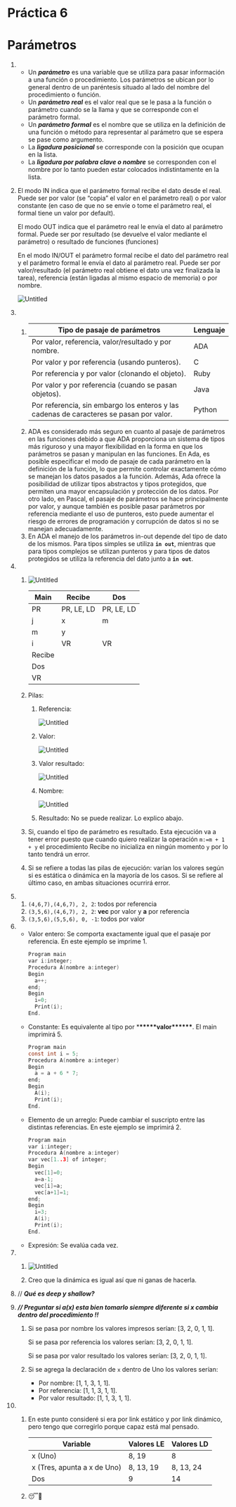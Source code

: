 # Práctica 6

# Parámetros

1.  - Un **_parámetro_** es una variable que se utiliza para pasar información a una función o procedimiento. Los parámetros se ubican por lo general dentro de un paréntesis situado al lado del nombre del procedimiento o función.
    - Un **_parámetro real_** es el valor real que se le pasa a la función o parámetro cuando se la llama y que se corresponde con el parámetro formal.
    - Un **_parámetro formal_** es el nombre que se utiliza en la definición de una función o método para representar al parámetro que se espera se pase como argumento.
    - La **_ligadura posicional_** se corresponde con la posición que ocupan en la lista.
    - La **_ligadura por palabra clave o nombre_** se corresponden con el nombre por lo tanto pueden estar colocados indistintamente en la lista.
2.  El modo IN indica que el parámetro formal recibe el dato desde el real. Puede ser por valor (se “copia” el valor en el parámetro real) o por valor constante (en caso de que no se envíe o tome el parámetro real, el formal tiene un valor por default).

    El modo OUT indica que el parámetro real le envía el dato al parámetro formal. Puede ser por resultado (se devuelve el valor mediante el parámetro) o resultado de funciones (funciones)

    En el modo IN/OUT el parámetro formal recibe el dato del parámetro real y el parámetro formal le envía el dato al parámetro real. Puede ser por valor/resultado (el parámetro real obtiene el dato una vez finalizada la tarea), referencia (están ligadas al mismo espacio de memoria) o por nombre.

    ![Untitled](/img/tp6-2.png)

3.  1.  | Tipo de pasaje de parámetros                                                            | Lenguaje |
        | --------------------------------------------------------------------------------------- | -------- |
        | Por valor, referencia, valor/resultado y por nombre.                                    | ADA      |
        | Por valor y por referencia (usando punteros).                                           | C        |
        | Por referencia y por valor (clonando el objeto).                                        | Ruby     |
        | Por valor y por referencia (cuando se pasan objetos).                                   | Java     |
        | Por referencia, sin embargo los enteros y las cadenas de caracteres se pasan por valor. | Python   |
    2.  ADA es considerado más seguro en cuanto al pasaje de parámetros en las funciones debido a que ADA proporciona un sistema de tipos más riguroso y una mayor flexibilidad en la forma en que los parámetros se pasan y manipulan en las funciones. En Ada, es posible especificar el modo de pasaje de cada parámetro en la definición de la función, lo que permite controlar exactamente cómo se manejan los datos pasados a la función. Además, Ada ofrece la posibilidad de utilizar tipos abstractos y tipos protegidos, que permiten una mayor encapsulación y protección de los datos. Por otro lado, en Pascal, el pasaje de parámetros se hace principalmente por valor, y aunque también es posible pasar parámetros por referencia mediante el uso de punteros, esto puede aumentar el riesgo de errores de programación y corrupción de datos si no se manejan adecuadamente.
    3.  En ADA el manejo de los parámetros in-out depende del tipo de dato de los mismos. Para tipos simples se utiliza **`in out`**, mientras que para tipos complejos se utilizan punteros y para tipos de datos protegidos se utiliza la referencia del dato junto a **`in out`**.

4.  1.  ![Untitled](/img/tp6-4-1.png)

        | Main   | Recibe     | Dos        |
        | ------ | ---------- | ---------- |
        | PR     | PR, LE, LD | PR, LE, LD |
        | j      | x          | m          |
        | m      | y          |            |
        | i      | VR         | VR         |
        | Recibe |            |            |
        | Dos    |            |            |
        | VR     |            |            |

    2.  Pilas:

        1. Referencia:

           ![Untitled](/img/tp6-4-2.png)

        2. Valor:

           ![Untitled](/img/tp6-4-3.png)

        3. Valor resultado:

           ![Untitled](/img/tp6-4-4.png)

        4. Nombre:

           ![Untitled](/img/tp6-4-5.png)

        5. Resultado: No se puede realizar. Lo explico abajo.

    3.  Si, cuando el tipo de parámetro es resultado. Esta ejecución va a tener error puesto que cuando quiero realizar la operación `m:=m + 1 + y` el procedimiento Recibe no inicializa en ningún momento `y` por lo tanto tendrá un error.
    4.  Si se refiere a todas las pilas de ejecución: varían los valores según si es estática o dinámica en la mayoría de los casos. Si se refiere al último caso, en ambas situaciones ocurrirá error.

5.  1. `(4,6,7),(4,6,7), 2, 2`: todos por referencia
    2. `(3,5,6),(4,6,7), 2, 2`: **vec** por valor y **a** por referencia
    3. `(3,5,6),(5,5,6), 0, -1`: todos por valor
6.  - Valor entero: Se comporta exactamente igual que el pasaje por referencia. En este ejemplo se imprime 1.
      ```c
      Program main
      var i:integer;
      Procedura A(nombre a:integer)
      Begin
        a++;
      end;
      Begin
      	i=0;
      	Print(i);
      End.
      ```
    - Constante: Es equivalente al tipo por \***\*\*\*\*\***valor\***\*\*\*\*\***. El main imprimirá 5.
      ```c
      Program main
      const int i = 5;
      Procedura A(nombre a:integer)
      Begin
      	a = a + 6 * 7;
      end;
      Begin
      	A(i);
      	Print(i);
      End.
      ```
    - Elemento de un arreglo: Puede cambiar el suscripto entre las distintas referencias. En este ejemplo se imprimirá 2.
      ```c
      Program main
      var i:integer;
      Procedura A(nombre a:integer)
      var vec[1..3] of integer;
      Begin
        vec[1]=0;
      	a=a-1;
      	vec[i]=a;
      	vec[a+1]=1;
      end;
      Begin
      	i=3;
      	A(i);
      	Print(i);
      End.
      ```
    - Expresión: Se evalúa cada vez.
7.  1.  ![Untitled](/img/tp6-7.png)

    2.  Creo que la dinámica es igual así que ni ganas de hacerla.

8.  // **_Qué es deep y shallow?_**
9.  **_// Preguntar si a(x) esta bien tomarlo siempre diferente si x cambia dentro del procedimiento !!_**

    1. Si se pasa por nombre los valores impresos serían: [3, 2, 0, 1, 1].

       Si se pasa por referencia los valores serían: [3, 2, 0, 1, 1].

       Si se pasa por valor resultado los valores serían: [3, 2, 0, 1, 1].

    2. Si se agrega la declaración de `x` dentro de Uno los valores serían:
       - Por nombre: [1, 1, 3, 1, 1].
       - Por referencia: [1, 1, 3, 1, 1].
       - Por valor resultado: [1, 1, 3, 1, 1].

10. 1. En este punto consideré si era por link estático y por link dinámico, pero tengo que corregirlo porque capaz está mal pensado.

       | Variable                    | Valores LE | Valores LD |
       | --------------------------- | ---------- | ---------- |
       | x (Uno)                     | 8, 19      | 8          |
       | x (Tres, apunta a x de Uno) | 8, 13, 19  | 8, 13, 24  |
       | Dos                         | 9          | 14         |

    2. 😴🥱
